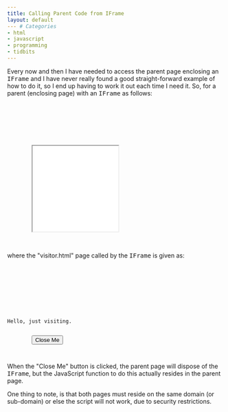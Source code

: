 ```yaml
---
title: Calling Parent Code from IFrame
layout: default
--- # Categories
- html
- javascript
- programming
- tidbits
---
```


Every now and then I have needed to access the parent page enclosing an <tt>IFrame</tt> and I have never really found a good straight-forward example of how to do it, so I end up having to work it out each time I need it. So, for a parent (enclosing page) with an <tt>IFrame</tt> as follows:

<code lang="html">
<html>
    <head>
        <title>IFrame test</title>
        <script type="text/javascript">
        function closeIFrame(){
            if(confirm("Are you sure you want to close the iframe?")){
                document.getElementById("frame").style.display = 'none';
            }
        }
        </script>
    </head>
    <body>
        <iframe id="frame" src="visitor.html" width="200" height="200"></iframe>
    </body>
</html>
</code>

where the "visitor.html" page called by the <tt>IFrame</tt> is given as:

<code lang="html">
<html>
    <head>
        <title>Visitor</title>
        <script type="text/javascript">
        function closeMe(){
            parent.closeIFrame();
        }
        </script>
    </head>
    <body>
        <p>Hello, just visiting.</p>
        <button onclick="closeMe()">Close Me</button>
    </body>
</html>
</code>
    
When the "Close Me" button is clicked, the parent page will dispose of the <tt>IFrame</tt>, but the JavaScript function to do this actually resides in the parent page. 

One thing to note, is that both pages must reside on the same domain (or sub-domain) or else the script will not work, due to security restrictions.

